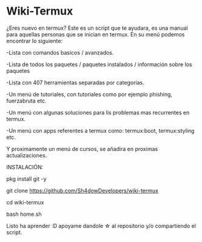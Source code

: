 <h1>Wiki-Termux</h1>

¿Eres nuevo en termux? Este es un script que te ayudara, es una manual para aquellas personas que se inician en termux.
En su menú podemos encontrar lo siguiente:

-Lista con comandos basicos / avanzados.

-Lista de todos los paquetes / paquetes instalados / información sobre los paquetes

-Lista con 407 herramientas separadas por categorias.

-Un menú de tutoriales, con tutoriales como por ejemplo phishing, fuerzabruta etc.

-Un menú con algunas soluciones para lis problemas mas recurrentes en termux.

-Un menú con apps referentes a termux como: termux:boot, termux:styling etc.

Y proximamente un menú de cursos, se añadira en proximas actualizaciones.

INSTALACIÓN:

pkg install git -y

git clone https://github.com/Sh4dowDevelopers/wiki-termux

cd wiki-termux

bash home.sh

Listo ha aprender :D apoyame dandole ☆ al repositorio y/o compartiendo el script.
